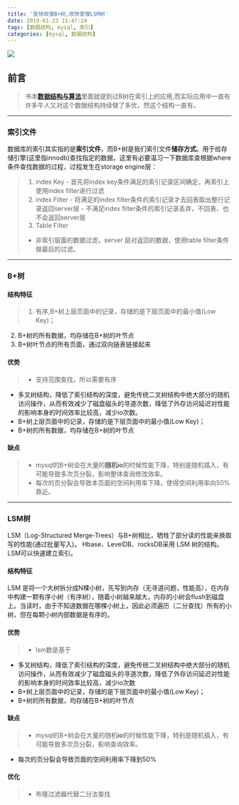 ```yaml
---
title: '查快改慢B+树,改快查慢LSM树'
date: 2019-01-23 11:47:24
tags: [数据结构, mysql, 索引]
categories: [mysql, 数据结构]
---
```

![](https://bing.ioliu.cn/photo/EyeFireworks_EN-AU4834024020)
## 前言
>书本[**数据结构与算法**]()里面就提到过B树在索引上的应用,而实际应用中一直有许多牛人又对这个数据结构持续做了多优，然这个结构一直有。

---
### 索引文件
数据库的索引其实指的是**索引文件**，而B+树是我们索引文件**储存方式**。用于给存储引擎(这里指innodb)查找指定的数据，这里有必要温习一下数据库查根据where条件查找数据的过程，过程发生在storage engine层：
>1. index Key
    - 首先将index key条件满足的索引记录区间确定，再索引上使用index filter进行过滤
>2. index Filter
    - 将满足的index filter条件的索引记录才去回表取出整行记录返回server层
    - 不满足index filter条件的索引记录丢弃，不回表、也不会返回server层 
>3. Table Filter
>   - 非索引层面的数据过滤，server 层对返回的数据，使用table filter条件做最后的过滤。
---    
### B+树
#### 结构特征
>1. 有序,B+树上层页面中的记录，存储的是下层页面中的最小值(Low Key)；
2. B+树的所有数据，均存储在B+树的叶节点
3. B+树叶节点的所有页面，通过双向链表链接起来
####   优势
>- 支持范围查找，所以需要有序 
- 多叉树结构，降低了索引结构的深度，避免传统二叉树结构中绝大部分的随机访问操作，从而有效减少了磁盘磁头的寻道次数，降低了外存访问延迟对性能的影响本身的时间效率比较高，减少io次数。
- B+树上层页面中的记录，存储的是下层页面中的最小值(Low Key)；
- B+树的所有数据，均存储在B+树的叶节点  
#### 缺点
>- mysql的B+树会在大量的**随机io**的时候性能下降，特别是随机插入，有可能导致多次页分裂，影响整体查询修改效率。
>- 每次的页分裂会导致本页面的空间利用率下降，使得空间利用率向50%靠近。 

---
### LSM树
LSM（Log-Structured Merge-Trees）与B+树相比，牺牲了部分读的性能来换取写的性能(通过批量写入)。 Hbase、LevelDB、rocksDB采用 LSM 树的结构。LSM可以快速建立索引。
#### 结构特征
LSM 是将一个大树拆分成N棵小树，先写到内存（无寻道问题，性能高），在内存中构建一颗有序小树（有序树），随着小树越来越大，内存的小树会flush到磁盘上。当读时，由于不知道数据在哪棵小树上，因此必须遍历（二分查找）所有的小树，但在每颗小树内部数据是有序的。
#### 优势
>- lsm数是基于 
- 多叉树结构，降低了索引结构的深度，避免传统二叉树结构中绝大部分的随机访问操作，从而有效减少了磁盘磁头的寻道次数，降低了外存访问延迟对性能的影响本身的时间效率比较高，减少io次数
- B+树上层页面中的记录，存储的是下层页面中的最小值(Low Key)；
- B+树的所有数据，均存储在B+树的叶节点  
#### 缺点
>- mysql的B+树会在大量的随机**io**的时候性能下降，特别是随机插入，有可能导致多次页分裂，影响查询效率。
- 每次的页分裂会导致页面的空间利用率下降到50% 
#### 优化
>- 布隆过滤器代替二分法查找

